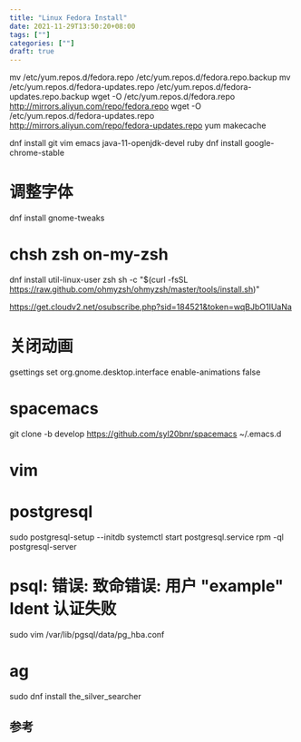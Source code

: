 ```yaml
---
title: "Linux Fedora Install"
date: 2021-11-29T13:50:20+08:00
tags: [""]
categories: [""]
draft: true
---
```


mv /etc/yum.repos.d/fedora.repo /etc/yum.repos.d/fedora.repo.backup
mv /etc/yum.repos.d/fedora-updates.repo /etc/yum.repos.d/fedora-updates.repo.backup
wget -O /etc/yum.repos.d/fedora.repo http://mirrors.aliyun.com/repo/fedora.repo
wget -O /etc/yum.repos.d/fedora-updates.repo http://mirrors.aliyun.com/repo/fedora-updates.repo
yum makecache

dnf install git vim emacs java-11-openjdk-devel ruby
dnf install google-chrome-stable
# 调整字体
dnf install gnome-tweaks

# chsh zsh on-my-zsh
dnf install util-linux-user zsh
sh -c "$(curl -fsSL https://raw.github.com/ohmyzsh/ohmyzsh/master/tools/install.sh)"

https://get.cloudv2.net/osubscribe.php?sid=184521&token=wqBJbO1IUaNa

# 关闭动画
gsettings set org.gnome.desktop.interface enable-animations false

# spacemacs
git clone -b develop https://github.com/syl20bnr/spacemacs ~/.emacs.d

# vim


# postgresql
sudo postgresql-setup --initdb
systemctl start postgresql.service
rpm -ql postgresql-server

# psql: 错误: 致命错误:  用户 "example" Ident 认证失败
sudo vim /var/lib/pgsql/data/pg_hba.conf

# ag
sudo dnf install the_silver_searcher
## 参考
